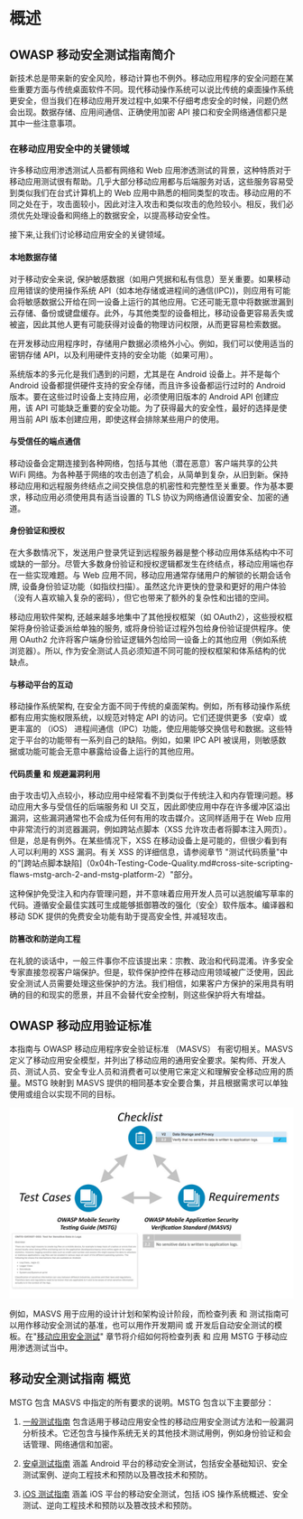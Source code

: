 # 概述

## OWASP 移动安全测试指南简介

新技术总是带来新的安全风险，移动计算也不例外。移动应用程序的安全问题在某些重要方面与传统桌面软件不同。现代移动操作系统可以说比传统的桌面操作系统更安全，但当我们在移动应用开发过程中,如果不仔细考虑安全的时候，问题仍然会出现。数据存储、应用间通信、正确使用加密 API 接口和安全网络通信都只是其中一些注意事项。

### 在移动应用安全中的关键领域

许多移动应用渗透测试人员都有网络和 Web 应用渗透测试的背景，这种特质对于移动应用测试很有帮助。几乎大部分移动应用都与后端服务对话，这些服务容易受到类似我们在台式计算机上的 Web 应用中熟悉的相同类型的攻击。移动应用的不同之处在于，攻击面较小，因此对注入攻击和类似攻击的危险较小。相反，我们必须优先处理设备和网络上的数据安全，以提高移动安全性。

接下来,让我们讨论移动应用安全的关键领域。

#### 本地数据存储

对于移动安全来说, 保护敏感数据（如用户凭据和私有信息）至关重要。如果移动应用错误的使用操作系统 API（如本地存储或进程间的通信(IPC))，则应用有可能会将敏感数据公开给在同一设备上运行的其他应用。它还可能无意中将数据泄漏到云存储、备份或键盘缓存。此外，与其他类型的设备相比，移动设备更容易丢失或被盗，因此其他人更有可能获得对设备的物理访问权限，从而更容易检索数据。

在开发移动应用程序时，存储用户数据必须格外小心。例如，我们可以使用适当的密钥存储 API，以及利用硬件支持的安全功能（如果可用）。

系统版本的多元化是我们遇到的问题，尤其是在 Android 设备上。并不是每个 Android 设备都提供硬件支持的安全存储，而且许多设备都运行过时的 Android 版本。要在这些过时设备上支持应用，必须使用旧版本的 Android API 创建应用，该 API 可能缺乏重要的安全功能。为了获得最大的安全性，最好的选择是使用当前 API 版本创建应用，即使这样会排除某些用户的使用。

#### 与受信任的端点通信

移动设备会定期连接到各种网络，包括与其他（潜在恶意）客户端共享的公共 WiFi 网络。为各种基于网络的攻击创造了机会，从简单到复杂，从旧到新。保持移动应用和远程服务终结点之间交换信息的机密性和完整性至关重要。作为基本要求，移动应用必须使用具有适当设置的 TLS 协议为网络通信设置安全、加密的通道。

#### 身份验证和授权

在大多数情况下，发送用户登录凭证到远程服务器是整个移动应用体系结构中不可或缺的一部分。尽管大多数身份验证和授权逻辑都发生在终结点，移动应用端也存在一些实现难题。与 Web 应用不同，移动应用通常存储用户的解锁的长期会话令牌, 设备身份验证功能（如指纹扫描）。虽然这允许更快的登录和更好的用户体验（没有人喜欢输入复杂的密码），但它也带来了额外的复杂性和出错的空间。

移动应用软件架构, 还越来越多地集中了其他授权框架（如 OAuth2），这些授权框架将身份验证委派给单独的服务, 或将身份验证过程外包给身份验证提供程序。使用 OAuth2 允许将客户端身份验证逻辑外包给同一设备上的其他应用（例如系统浏览器）。所以, 作为安全测试人员必须知道不同可能的授权框架和体系结构的优缺点。

#### 与移动平台的互动

移动操作系统架构, 在安全方面不同于传统的桌面架构。例如，所有移动操作系统都有应用实施权限系统，以规范对特定 API 的访问。它们还提供更多（安卓）或更丰富的 （iOS） 进程间通信（IPC）功能，使应用能够交换信号和数据。这些特定于平台的功能带有一系列自己的缺陷。例如，如果 IPC API 被误用，则敏感数据或功能可能会无意中暴露给设备上运行的其他应用。

#### 代码质量 和 规避漏洞利用

由于攻击切入点较小，移动应用中经常看不到类似于传统注入和内存管理问题。移动应用大多与受信任的后端服务和 UI 交互，因此即使应用中存在许多缓冲区溢出漏洞，这些漏洞通常也不会成为任何有用的攻击媒介。这同样适用于在 Web 应用中非常流行的浏览器漏洞，例如跨站点脚本（XSS 允许攻击者将脚本注入网页）。但是，总是有例外。在某些情况下，XSS 在移动设备上是可能的，但很少看到有人可以利用的 XSS 漏洞。有关 XSS 的详细信息，请参阅章节 "测试代码质量"中的"[跨站点脚本缺陷]（0x04h-Testing-Code-Quality.md#cross-site-scripting-flaws-mstg-arch-2-and-mstg-platform-2）"部分。

这种保护免受注入和内存管理问题，并不意味着应用开发人员可以逃脱编写草率的代码。遵循安全最佳实践可生成能够抵御篡改的强化（安全）软件版本。编译器和移动 SDK 提供的免费安全功能有助于提高安全性, 并减轻攻击。

#### 防篡改和防逆向工程

在礼貌的谈话中，一般三件事你不应该提出来：宗教、政治和代码混淆。许多安全专家直接忽视客户端保护。但是，软件保护控件在移动应用领域被广泛使用，因此安全测试人员需要处理这些保护的方法。我们相信，如果客户方保护的采用具有明确的目的和现实的愿景，并且不会替代安全控制，则这些保护将大有增益。

## OWASP 移动应用验证标准

本指南与 OWASP 移动应用程序安全验证标准 （MASVS） 有密切相关。MASVS 定义了移动应用安全模型，并列出了移动应用的通用安全要求。架构师、开发人员、测试人员、安全专业人员和消费者可以使用它来定义和理解安全移动应用的质量。MSTG 映射到 MASVS 提供的相同基本安全要合集，并且根据需求可以单独使用或组合以实现不同的目标。

![文档概述](Images/Chapters/0x03/owasp-mobile-overview.jpg)

例如，MASVS 用于应用的设计计划和架构设计阶段，而检查列表 和 测试指南可以用作移动安全测试的基准，也可以用作开发期间 或 开发后自动安全测试的模板。在"[移动应用安全测试](0x04b-Mobile-App-Security-Testing.md)" 章节将介绍如何将检查列表 和 应用 MSTG 于移动应用渗透测试当中。

## 移动安全测试指南 概览

MSTG 包含 MASVS 中指定的所有要求的说明。MSTG 包含以下主要部分：

1. [一般测试指南](0x04a-Mobile-App-Taxonomy.md) 包含适用于移动应用安全性的移动应用安全测试方法和一般漏洞分析技术。它还包含与操作系统无关的其他技术测试用例，例如身份验证和会话管理、网络通信和加密。

2. [安卓测试指南](0x05a-Platform-Overview.md) 涵盖 Android 平台的移动安全测试，包括安全基础知识、安全测试案例、逆向工程技术和预防以及篡改技术和预防。

3. [iOS 测试指南](0x06a-Platform-Overview.md) 涵盖 iOS 平台的移动安全测试，包括 iOS 操作系统概述、安全测试、逆向工程技术和预防以及篡改技术和预防。
